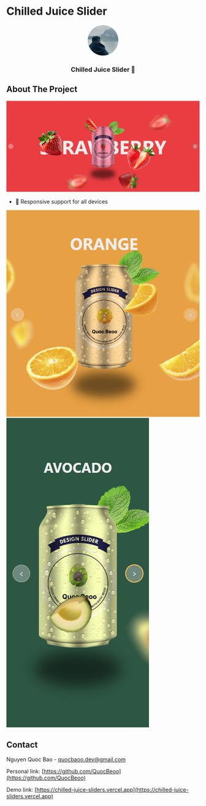 # Chilled Juice Slider

<!-- PROJECT LOGO -->
<div align="center">
  <a href="https://chilled-juice-sliders.vercel.app">
    <img src="public/app_logo.svg" alt="Logo" width="80" height="80">
  </a>

  <h3 align="center">Chilled Juice Slider 🍓</h3>
</div>

<!-- ABOUT THE PROJECT -->
## About The Project

[![Product Name Screen Shot][my-page-screenshot]](https://chilled-juice-sliders.vercel.app)

* 📱 Responsive support for all devices
  
[![Page Record Screen Shot][resp-tablet-screenshot]](https://chilled-juice-sliders.vercel.app)
[![Page Home Screen Shot][resp-ip-screenshot]](https://chilled-juice-sliders.vercel.app)


<!-- CONTACT -->
## Contact

Nguyen Quoc Bao - quocbaoo.dev@gmail.com

Personal link: [https://github.com/QuocBeoo](https://github.com/QuocBeoo)

Demo link: [https://chilled-juice-sliders.vercel.app](https://chilled-juice-sliders.vercel.app)


<!-- MARKDOWN LINKS & IMAGES -->
[my-page-screenshot]: public/screenshot/my_page.png
[resp-tablet-screenshot]: public/screenshot/resp_tablet.png
[resp-ip-screenshot]: public/screenshot/resp_ip.png
